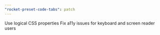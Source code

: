 ```yaml
---
"rocket-preset-code-tabs": patch
---
```


Use logical CSS properties
Fix a11y issues for keyboard and screen reader users
